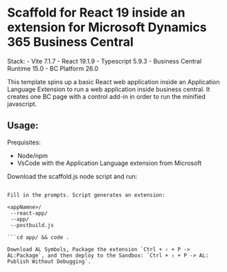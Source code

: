 # Scaffold for React 19 inside an extension for Microsoft Dynamics 365 Business Central

Stack:
    - Vite 7.1.7
    - React 19.1.9
    - Typescript 5.9.3
    - Business Central Runtime 15.0
    - BC Platform 26.0

This template spins up a basic React web application inside an Application Language Extension to run a web application inside business central. It creates one BC page with a control add-in in order to run the minified javascript. 

## Usage:

Prequisites:
 - Node/npm
 - VsCode with the Application Language extension from Microsoft

Download the scaffold.js node script and run:
```node ./scaffold.js

Fill in the prompts. Script generates an extension:

<appNamne>/
 --react-app/
 --app/
 --postbuild.js

```cd app/ && code .

Download AL Symbols, Package the extension `Ctrl + ⇧ + P -> AL:Package`, and then deploy to the Sandbox: `Ctrl + ⇧ + P -> AL: Publish Without Debugging`. 
